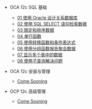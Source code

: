 <!-- docs/_sidebar.md -->

- OCA 12c SQL 基础

  - [01 使用 Oracle 设计关系数据库](/oracle/ocp/ocp-12c/ocp-12c-0101)
  - [02 使用 SQL SELECT 语句检索数据](/oracle/ocp/ocp-12c/ocp-12c-0102)
  - [03 限定和排序数据](/oracle/ocp/ocp-12c/ocp-12c-0103)
  - [04 单行函数](/oracle/ocp/ocp-12c/ocp-12c-0104)
  - [05 使用转换函数和条件表达式](/oracle/ocp/ocp-12c/ocp-12c-0105)
  - [06 使用分组函数报告聚会数据](/oracle/ocp/ocp-12c/ocp-12c-0106)
  - [07 显示多个表中的数据](/oracle/ocp/ocp-12c/ocp-12c-0107)
  - [08 使用子查询解决问题](/oracle/ocp/ocp-12c/ocp-12c-0108)

- OCA 12c 安装与管理

  - [Come Sooning](/oracle/ocp/ocp-12c/ocp-12c-0201)
  
- OCP 12c 高级管理

  - [Come Sooning](/oracle/ocp/ocp-12c/ocp-12c-0301)